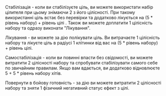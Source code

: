 Стабілізація - коли ви стабілізуєте ціль, ви можете використати набір цілителя при цьому знімаючи 2 з його цілісності. При такому використанні ціль встає без перевірки та додатково лікується на (5 * рівень набору) + рівень цілі . Також ви можете доплатити 1 цілісність набору та одразу виконати "Лікування".

Лікування - ви можете за дію полікувати ціль. Ви витрачаєте 1 цілісність набору та лікуєте ціль в радіусі 1 клітинки від вас на (5 * рівень набору) + рівень цілі. 

Самостабілізація - коли ви повинні впасти без свідомості, ви можете витратити 2 цілісності набору та спробувати стабілізувати самого себе по звичайним правилам. Якщо вам вдається, ви додатково відновлюєте 5 + 5 * рівень набору хітів.

Повернути в бойову готовність - за дію ви можете витратити 2 цілісності набору та зняти 1 фізичний негативний статус ефект з цілі.